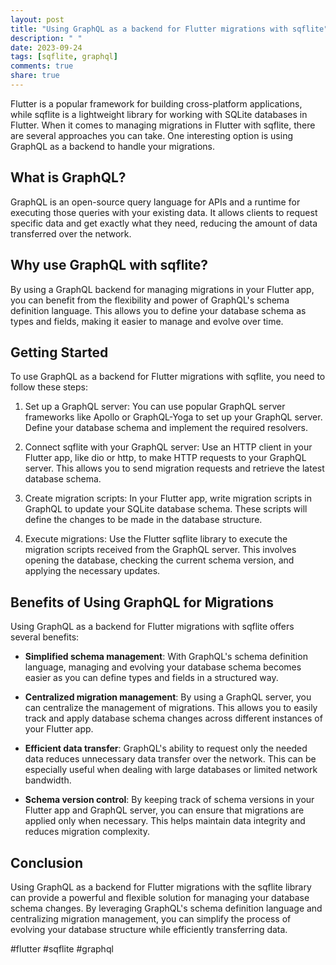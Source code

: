 ```yaml
---
layout: post
title: "Using GraphQL as a backend for Flutter migrations with sqflite"
description: " "
date: 2023-09-24
tags: [sqflite, graphql]
comments: true
share: true
---
```


Flutter is a popular framework for building cross-platform applications, while sqflite is a lightweight library for working with SQLite databases in Flutter. When it comes to managing migrations in Flutter with sqflite, there are several approaches you can take. One interesting option is using GraphQL as a backend to handle your migrations.

## What is GraphQL?

GraphQL is an open-source query language for APIs and a runtime for executing those queries with your existing data. It allows clients to request specific data and get exactly what they need, reducing the amount of data transferred over the network.

## Why use GraphQL with sqflite?

By using a GraphQL backend for managing migrations in your Flutter app, you can benefit from the flexibility and power of GraphQL's schema definition language. This allows you to define your database schema as types and fields, making it easier to manage and evolve over time.

## Getting Started

To use GraphQL as a backend for Flutter migrations with sqflite, you need to follow these steps:

1. Set up a GraphQL server: You can use popular GraphQL server frameworks like Apollo or GraphQL-Yoga to set up your GraphQL server. Define your database schema and implement the required resolvers.

2. Connect sqflite with your GraphQL server: Use an HTTP client in your Flutter app, like dio or http, to make HTTP requests to your GraphQL server. This allows you to send migration requests and retrieve the latest database schema.

3. Create migration scripts: In your Flutter app, write migration scripts in GraphQL to update your SQLite database schema. These scripts will define the changes to be made in the database structure.

4. Execute migrations: Use the Flutter sqflite library to execute the migration scripts received from the GraphQL server. This involves opening the database, checking the current schema version, and applying the necessary updates.

## Benefits of Using GraphQL for Migrations

Using GraphQL as a backend for Flutter migrations with sqflite offers several benefits:

- **Simplified schema management**: With GraphQL's schema definition language, managing and evolving your database schema becomes easier as you can define types and fields in a structured way.

- **Centralized migration management**: By using a GraphQL server, you can centralize the management of migrations. This allows you to easily track and apply database schema changes across different instances of your Flutter app.

- **Efficient data transfer**: GraphQL's ability to request only the needed data reduces unnecessary data transfer over the network. This can be especially useful when dealing with large databases or limited network bandwidth.

- **Schema version control**: By keeping track of schema versions in your Flutter app and GraphQL server, you can ensure that migrations are applied only when necessary. This helps maintain data integrity and reduces migration complexity.

## Conclusion

Using GraphQL as a backend for Flutter migrations with the sqflite library can provide a powerful and flexible solution for managing your database schema changes. By leveraging GraphQL's schema definition language and centralizing migration management, you can simplify the process of evolving your database structure while efficiently transferring data.

#flutter #sqflite #graphql